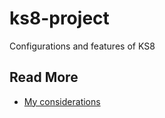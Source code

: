 # ks8-project
Configurations and features of KS8

## Read More

- [My considerations](/doc/what-is-ks8.md)

